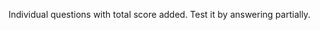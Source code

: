 Individual questions with total score added.
Test it by answering partially.

<question source="labguidepage001oXRWGxPz" />
<question source="labguidepage001E9lOqOXc" />
<question source="labguidepage0013aMxK1cK" />
